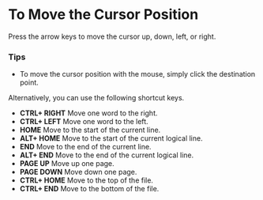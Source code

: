 # To Move the Cursor Position

Press the arrow keys to move the cursor up, down, left, or right.

### Tips

- To move the cursor position with the mouse, simply click the destination
point.

Alternatively, you can use the following shortcut keys.

- **CTRL+ RIGHT** Move one word to the right.
- **CTRL+ LEFT** Move one word to the left.
- **HOME** Move to the start of the current line.
- **ALT+ HOME** Move to the start of the current logical line.
- **END** Move to the end of the current line.
- **ALT+ END** Move to the end of the current logical line.
- **PAGE UP** Move up one page.
- **PAGE DOWN** Move down one page.
- **CTRL+ HOME** Move to the top of the file.
- **CTRL+ END** Move to the bottom of the file.
